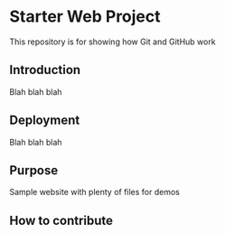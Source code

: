 # Starter Web Project

This repository is for showing how Git and GitHub work

## Introduction

Blah blah blah 

## Deployment

Blah blah blah

## Purpose

Sample website with plenty of files for demos

## How to contribute
